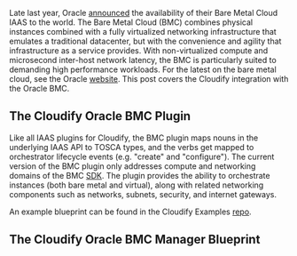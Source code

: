 
Late last year, Oracle [announced](https://blogs.oracle.com/cloud/entry/oracle_bare_metal_cloud_services) the availability of their Bare Metal Cloud IAAS to the world.  The Bare Metal Cloud (BMC) combines physical instances combined with a fully virtualized networking infrastructure that emulates a traditional datacenter, but with the convenience and agility that infrastructure as a service provides.  With non-virtualized compute and microsecond inter-host network latency, the BMC is particularly suited to demanding high performance workloads.  For the latest on the bare metal cloud, see the Oracle [website](https://cloud.oracle.com/en_US/bare-metal).  This post covers the Cloudify integration with the Oracle BMC.

## The Cloudify Oracle BMC Plugin

Like all IAAS plugins for Cloudify, the BMC plugin maps nouns in the underlying IAAS API to TOSCA types, and the verbs get mapped to orchestrator lifecycle events (e.g. "create" and "configure").  The current version of the BMC plugin only addresses compute and networking domains of the BMC [SDK](https://oracle-bare-metal-cloud-services-python-sdk.readthedocs.io/en/latest/).  The plugin provides the ability to orchestrate instances (both bare metal and virtual), along with related networking components such as networks, subnets, security, and internet gateways.

An example blueprint can be found in the Cloudify Examples [repo](https://github.com/cloudify-examples/simple-kubernetes-blueprint/blob/master/bmc-blueprint.yaml).  

## The Cloudify Oracle BMC Manager Blueprint

